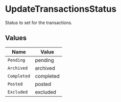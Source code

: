 # UpdateTransactionsStatus

Status to set for the transactions.


## Values

| Name        | Value       |
| ----------- | ----------- |
| `Pending`   | pending     |
| `Archived`  | archived    |
| `Completed` | completed   |
| `Posted`    | posted      |
| `Excluded`  | excluded    |